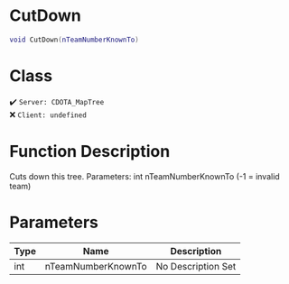 # CutDown
```lua
void CutDown(nTeamNumberKnownTo)
```
# Class
✔️ `Server: CDOTA_MapTree`  
❌ `Client: undefined`  

# Function Description
Cuts down this tree. Parameters: int nTeamNumberKnownTo (-1 = invalid team)
# Parameters
Type|Name|Description
--|--|--
int|nTeamNumberKnownTo|No Description Set
